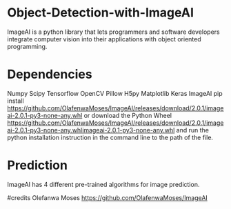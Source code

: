 # Object-Detection-with-ImageAI

 ImageAI is a python library that lets programmers and software developers integrate computer vision into their applications with object 
 oriented programming.
 
 # Dependencies
 Numpy
 Scipy
 Tensorflow
 OpenCV
 Pillow
 H5py
 Matplotlib
 Keras
 ImageAI 
    pip install https://github.com/OlafenwaMoses/ImageAI/releases/download/2.0.1/imageai-2.0.1-py3-none-any.whl
    or download the Python Wheel https://github.com/OlafenwaMoses/ImageAI/releases/download/2.0.1/imageai-2.0.1-py3-none-any.whlimageai-2.0.1-py3-none-any.whl and run the python installation instruction in the command line to the path of the file.
    
 # Prediction
 ImageAI has 4 different pre-trained algorithms for image prediction.
 
 #credits
 Olefanwa Moses
 https://github.com/OlafenwaMoses/ImageAI
    
    
